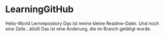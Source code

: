 # LearningGitHub
Hello-World Lernrepository
Das ist meine kleine Readme-Datei.
Und noch eine Zeile...äöüß
Das ist eine Änderung, die im Branch getätigt wurde.
